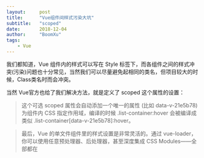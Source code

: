 ```yaml
---
layout:     post
title:      "Vue组件间样式污染大坑"
subtitle:   "scoped"
date:       2018-12-04
author:     "BoomXu"
tags:
    - Vue
---
```


我们都知道，Vue 组件内的样式可以写在 Style 标签下，而各组件之间的样式冲突(污染)问题也十分常见，当然我们可以尽量避免起相同的类名，但项目较大的时候，Class类名时而会冲突。

当然 Vue官方也给了我们解决方法，就是定义了 scoped 这个属性的设置：

> 这个可选 scoped 属性会自动添加一个唯一的属性 (比如 data-v-21e5b78) 为组件内 CSS 指定作用域，编译的时候 .list-container:hover 会被编译成类似 .list-container[data-v-21e5b78]:hover。

> 最后，Vue 的单文件组件里的样式设置是非常灵活的。通过 vue-loader，你可以使用任意预处理器、后处理器，甚至深度集成 CSS Modules——全部都在 <style> 标签内。

但是问题就在于 **虽然加了scoped,但是却仍热无法锁住用@import引入的外部css文件**

这里的解决方法也比较神奇，就是把引入的css文件改为使用预处理器处理的 less sass 或者 styl 文件，具体原理暂时还不得而知

使用 /deep/ 来解决更深一级的标签